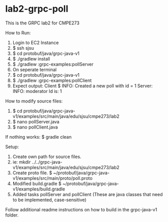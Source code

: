 # lab2-grpc-poll
This is the GRPC lab2 for CMPE273

How to Run:
1. Login to EC2 Instance
2. $ ssh sjsu
3. $ cd protobuf/java/grpc-java-v1
4. $ ./gradlew install
5. $ ./gradlew :grpc-examples:pollServer
6. On seperate terminal
7. $ cd protobuf/java/grpc-java-v1 
8. $ ./gradlew :grpc-examples:pollClient
9. Expect output: Client $ INFO: Created a new poll with id = 1 
    Server: INFO: moderator Id is: 1

How to modify source files:
1. $ cd protobuf/java/grpc-java-v1/examples/src/main/java/edu/sjsu/cmpe273/lab2
2. $ nano pollServer.java
3. $ nano pollClient.java

If nothing works: $ gradle clean

Setup:
1. Create own path for source files.
2. ie: mkdir ../../grpc-java-v1/examples/src/main/java/edu/sjsu/cmpe273/lab2
3. Create proto file. $ ~/protobuf/java/grpc-java-v1/examples/src/main/proto/poll.proto
4. Modified build.gradle $ ~/protobuf/java/grpc-java-v1/examples/build.gradle
5. Added tasks pollServer and pollClient (These are java classes that need to be implemented, case-sensitive)

Follow additional readme instructions on how to build in the grpc-java-v1 folder.


